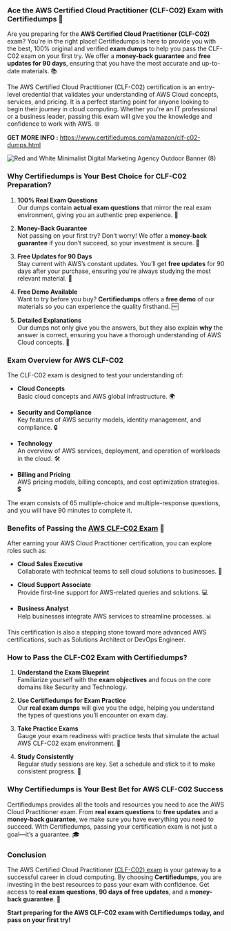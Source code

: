 ### Ace the AWS Certified Cloud Practitioner (CLF-C02) Exam with Certifiedumps 🚀

Are you preparing for the **AWS Certified Cloud Practitioner (CLF-C02)** exam? You're in the right place! Certifiedumps is here to provide you with the best, 100% original and verified **exam dumps** to help you pass the CLF-C02 exam on your first try. We offer a **money-back guarantee** and **free updates for 90 days**, ensuring that you have the most accurate and up-to-date materials. 📚

The AWS Certified Cloud Practitioner (CLF-C02) certification is an entry-level credential that validates your understanding of AWS Cloud concepts, services, and pricing. It is a perfect starting point for anyone looking to begin their journey in cloud computing. Whether you're an IT professional or a business leader, passing this exam will give you the knowledge and confidence to work with AWS. 🌐

**GET MORE INFO :** https://www.certifiedumps.com/amazon/clf-c02-dumps.html

![Red and White Minimalist Digital Marketing Agency Outdoor Banner (8)](https://github.com/user-attachments/assets/51c335f4-03f6-4501-a614-d95a990ba0f9)

### Why Certifiedumps is Your Best Choice for CLF-C02 Preparation?

1. **100% Real Exam Questions**  
   Our dumps contain **actual exam questions** that mirror the real exam environment, giving you an authentic prep experience. 💯

2. **Money-Back Guarantee**  
   Not passing on your first try? Don’t worry! We offer a **money-back guarantee** if you don’t succeed, so your investment is secure. 💸

3. **Free Updates for 90 Days**  
   Stay current with AWS’s constant updates. You’ll get **free updates** for 90 days after your purchase, ensuring you're always studying the most relevant material. 🔄

4. **Free Demo Available**  
   Want to try before you buy? **Certifiedumps** offers a **free demo** of our materials so you can experience the quality firsthand. 🆓

5. **Detailed Explanations**  
   Our dumps not only give you the answers, but they also explain **why** the answer is correct, ensuring you have a thorough understanding of AWS Cloud concepts. 🧠

### Exam Overview for AWS CLF-C02

The CLF-C02 exam is designed to test your understanding of:

- **Cloud Concepts**  
   Basic cloud concepts and AWS global infrastructure. 🌍

- **Security and Compliance**  
   Key features of AWS security models, identity management, and compliance. 🔒

- **Technology**  
   An overview of AWS services, deployment, and operation of workloads in the cloud. 🛠️

- **Billing and Pricing**  
   AWS pricing models, billing concepts, and cost optimization strategies. 💲

The exam consists of 65 multiple-choice and multiple-response questions, and you will have 90 minutes to complete it.

### Benefits of Passing the [AWS CLF-C02 Exam](https://www.certifiedumps.com/amazon/clf-c02-dumps.html) 💼

After earning your AWS Cloud Practitioner certification, you can explore roles such as:

- **Cloud Sales Executive**  
   Collaborate with technical teams to sell cloud solutions to businesses. 💼

- **Cloud Support Associate**  
   Provide first-line support for AWS-related queries and solutions. 💻

- **Business Analyst**  
   Help businesses integrate AWS services to streamline processes. 📊

This certification is also a stepping stone toward more advanced AWS certifications, such as Solutions Architect or DevOps Engineer.

### How to Pass the CLF-C02 Exam with Certifiedumps?

1. **Understand the Exam Blueprint**  
   Familiarize yourself with the **exam objectives** and focus on the core domains like Security and Technology.

2. **Use Certifiedumps for Exam Practice**  
   Our **real exam dumps** will give you the edge, helping you understand the types of questions you’ll encounter on exam day.

3. **Take Practice Exams**  
   Gauge your exam readiness with practice tests that simulate the actual AWS CLF-C02 exam environment. 📝

4. **Study Consistently**  
   Regular study sessions are key. Set a schedule and stick to it to make consistent progress. 📅

### Why Certifiedumps is Your Best Bet for AWS CLF-C02 Success

Certifiedumps provides all the tools and resources you need to ace the AWS Cloud Practitioner exam. From **real exam questions** to **free updates** and a **money-back guarantee**, we make sure you have everything you need to succeed. With Certifiedumps, passing your certification exam is not just a goal—it’s a guarantee. 🎓

### Conclusion

The AWS Certified Cloud Practitioner [(CLF-C02) exam](https://www.certifiedumps.com/amazon/clf-c02-dumps.html) is your gateway to a successful career in cloud computing. By choosing **Certifiedumps**, you are investing in the best resources to pass your exam with confidence. Get access to **real exam questions**, **90 days of free updates**, and a **money-back guarantee**. 🚀

**Start preparing for the AWS CLF-C02 exam with Certifiedumps today, and pass on your first try!**
